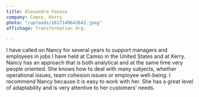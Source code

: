```yaml
---
title: Alexandre Fausse
company: Camso, Kerry
photo: "/uploads/1617149643642.jpeg"
affichage: Transformation Org.

---
```

I have called on Nancy for several years to support managers and employees in jobs I have held at Camso in the United States and at Kerry. Nancy has an approach that is both analytical and at the same time very people oriented. She knows how to deal with many subjects, whether operational issues, team cohesion issues or employee well-being. I recommend Nancy because it is easy to work with her. She has a great level of adaptability and is very attentive to her customers’ needs.